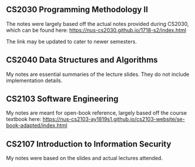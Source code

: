 ## CS2030 Programming Methodology II

The notes were largely based off the actual notes provided during CS2030, which can be found here:
https://nus-cs2030.github.io/1718-s2/index.html

The link may be updated to cater to newer semesters.

## CS2040 Data Structures and Algorithms

My notes are essential summaries of the lecture slides. They do not include implementation details.

## CS2103 Software Engineering

My notes are meant for open-book reference, largely based off the course textbook here:
https://nus-cs2103-ay1819s1.github.io/cs2103-website/se-book-adapted/index.html

## CS2107 Introduction to Information Security

My notes were based on the slides and actual lectures attended.
